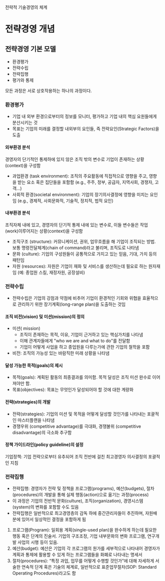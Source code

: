 전략적 기술경영의 체계

# 전략경영 개념

## 전략경영 기본 모델

- 환경평가
- 전략수립
- 전략집행
- 평가와 통제

모든 과정은 서로 상호작용하는 하나의 과정이다.

### 환경평가

- 기업 내 외부 환경으로부터의 정보를 모니터, 평가하고 기업 내의 핵심 요원들에게 분산시키는 것
- 목표는 기업의 미래를 결정할 내외부의 요인들, 즉 전략요인(Strategic Factors)을 도출

#### 외부환경 분석

경영자의 단기적인 통제하에 있지 않은 조직 밖의 변수로 기업이 존재하는 상황(context)을 구성함

- 과업환경 (task environment): 조직의 주요활동에 직접적으로 영향을 주고, 영향을 받는 요소 혹은 집단들을 포함함 (e.g., 주주, 정부, 공급자, 지역사회, 경쟁자, 고객…)
- 사회적 환경(societal environment): 기업의 장기의사결정에 영향을 미치는 요인임 (e.g., 경제적, 사회문화적, 기술적, 정치적, 법적 요인)

#### 내부환경 분석

조직자체 내에 있고, 경영자의 단기적 통제 내에 있는 변수로, 이들 변수들은 작업(work)이루어지는 상황(context)을 구성함

- 조직구조 (structure): 커뮤니케이션, 권위, 업무흐름을 해 기업이 조직되는 방법. 보통 명령전달체계(chain of command)라고 불리며, 조직도로 나타냄
- 문화 (culture): 기업의 구성원들이 공통적으로 가지고 있는 믿음, 기대, 가치 등의 패턴임
- 자원 (resources): 자원은 기업이 재화 및 서비스를 생산하는데 필요로 하는 원자재임
  (예: 종업원 스킬, 재정자원, 공장설비)

### 전략수립

- 전략수립은 기업의 강점과 약점에 비추어 기업이 환경적인 기회와 위협을 효율적으로 관리하기 위한 장기계획(long-range plan)을 도출하는 것임

#### 조직 비전(vision) 및 미션(mission)의 정의

- 미션( mission)
  - 조직이 존재하는 목적, 이유, 기업이 근거하고 있는 핵심가치를 나타냄
  - 이해 관계자들에게 "who we are and what to do"를 전달함
  - 기업이 어떻게 사업을 하고 종업원을 다루는가에 관한 기업의 철학을 포함
- 비전: 조직의 가능성 있는 바람직한 미래 상황을 나타냄

#### 달성 가능한 목적(goals)의 제시

- 목적(goals): 계획된 활동의 최종결과를 의미함. 목적 달성은 조직 미션 완수로 이어져야만 함.
- 목표(objectives): 목표는 무엇인가 달성되어야 할 것에 대한 계량화

#### 전략(strategies)의 개발

- 전략(strategies): 기업의 미션 및 목적을 어떻게 달성할 것인가를 나타내는 포괄적인 마스터플랜을 나타냄
- 경쟁우위 (competitive advantage)를 극대화, 경쟁불위 (competitive disadvantage)의 극소화 추구함

#### 정책 가이드라인(policy guideline)의 설정

기업정책: 기업 전략으로부터 유추되어 조직 전반에 걸친 최고경영자 의사결정의 포괄적인 지침

### 전략집행

- 전략집행: 경영자가 전략 및 정책을 프로그램(programs), 예산(budgets), 절차(procedures)의 개발을 통해 실제 행동(action)으로 옮기는 과정(process)
- 이 과정은 기업의 전반적 문화(culture), 조직(organization), 경영시스템(system)의 변화를 포함할 수도 있음
- 전략집행은 일반적으로 최고경영층의 감독 하에 중간관리자들이 추진하며, 자원배분에 있어서 일상적인 결정을 포함하게 됨

1. 프로그램(Program): 일회용 계획(single-used plan)을 완수하게 하는데 필요한 행동 혹은 단계의 진술서. 기업의 구조조정, 기업 내부문화의 변화 프로그램, 연구개발 사업의 시행 등이 있음.
2. 예산(budget): 예산은 기업의 각 프로그램의 원가를 세부적으로 나타내어 경영자가 계획과 통제에 활용할 수 있게 하는 프로그램들을 화폐로 나타내는 명세서
3. 절차(procedures): “특정 과업, 업무를 어떻게 수행할 것인가”에 대해 자세하게 서술한 연속적 단계 혹은 기술의 체계로, 일반적으로 표준업무절차(SOP: Standard Operating Procedures)라고도 함